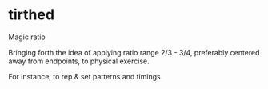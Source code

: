 # tirthed
Magic ratio

Bringing forth the idea of applying ratio range 2/3 - 3/4, preferably centered away from endpoints, to physical exercise.

For instance, to rep & set patterns and timings 

